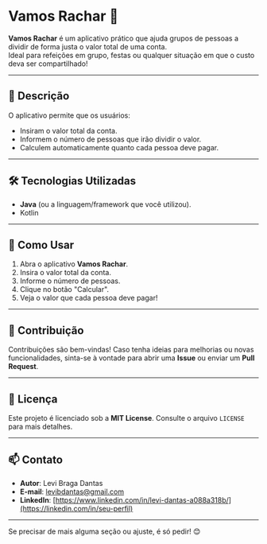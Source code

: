 
# Vamos Rachar 💸

**Vamos Rachar** é um aplicativo prático que ajuda grupos de pessoas a dividir de forma justa o valor total de uma conta.  
Ideal para refeições em grupo, festas ou qualquer situação em que o custo deva ser compartilhado!

---

## 📜 Descrição

O aplicativo permite que os usuários:  
- Insiram o valor total da conta.  
- Informem o número de pessoas que irão dividir o valor.  
- Calculem automaticamente quanto cada pessoa deve pagar.  


---

## 🛠️ Tecnologias Utilizadas

- **Java** (ou a linguagem/framework que você utilizou).  
- Kotlin    

---

## 🚀 Como Usar

1. Abra o aplicativo **Vamos Rachar**.  
2. Insira o valor total da conta.  
3. Informe o número de pessoas.    
4. Clique no botão "Calcular".  
5. Veja o valor que cada pessoa deve pagar!  

---


## 🤝 Contribuição

Contribuições são bem-vindas! Caso tenha ideias para melhorias ou novas funcionalidades, sinta-se à vontade para abrir uma **Issue** ou enviar um **Pull Request**.

---

## 📝 Licença

Este projeto é licenciado sob a **MIT License**. Consulte o arquivo `LICENSE` para mais detalhes.

---

## 📫 Contato

- **Autor**: Levi Braga Dantas  
- **E-mail**: [levibdantas@gmail.com](mailto:seu-email@example.com)  
- **LinkedIn**: [https://www.linkedin.com/in/levi-dantas-a088a318b/](https://linkedin.com/in/seu-perfil)

---

Se precisar de mais alguma seção ou ajuste, é só pedir! 😊
